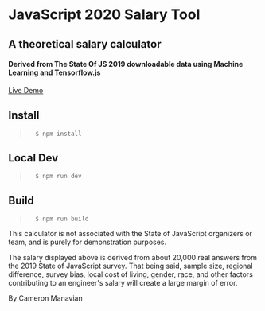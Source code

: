 # JavaScript 2020 Salary Tool
## A theoretical salary calculator
#### Derived from The State Of JS 2019 downloadable data using Machine Learning and Tensorflow.js

[Live Demo](https://camsjams.github.io/state-of-js-salary/)

## Install
>       $ npm install

## Local Dev
>       $ npm run dev

## Build
>       $ npm run build

This calculator is not associated with the State of JavaScript organizers or team, and is purely for demonstration purposes.

The salary displayed above is derived from about 20,000 real answers from the 2019 State of JavaScript survey. That being said, sample size, regional difference, survey bias, local cost of living, gender, race, and other factors contributing to an engineer's salary will create a large margin of error.

By Cameron Manavian

